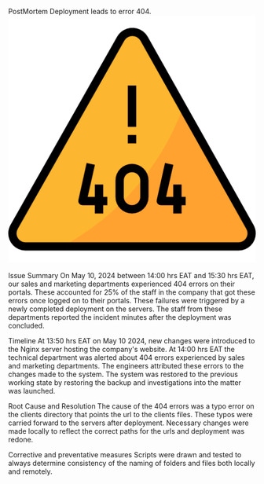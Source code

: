 PostMortem
Deployment leads to error 404.
![Postmortem image](https://github.com/mwangim4786/alx-system_engineering-devops/blob/master/0x19-postmortem/755014.png?raw=true)

Issue Summary
On May 10, 2024 between 14:00 hrs EAT and 15:30 hrs EAT, our sales and marketing departments experienced 404 errors on their portals. These accounted for 25% of the staff in the company that got these errors once logged on to their portals. These failures were triggered by a newly completed deployment on the servers. The staff from these departments reported the incident minutes after the deployment was concluded.

Timeline
At 13:50 hrs EAT on May 10 2024, new changes were introduced to the Nginx server hosting the company's website. At 14:00 hrs EAT the technical department was alerted about 404 errors experienced by sales and marketing departments.
The engineers attributed these errors to the changes made to the system. The system was restored to the previous working state by restoring the backup and investigations into the matter was launched.

Root Cause and Resolution
The cause of the 404 errors was a typo error on the clients directory that points the url to the clients files. These typos were carried forward to the servers after deployment.
Necessary changes were made locally to reflect the correct paths for the urls and deployment was redone.

Corrective and preventative measures
Scripts were drawn and tested to always determine consistency of the naming of folders and files both locally and remotely. 

